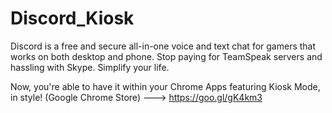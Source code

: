 # Discord_Kiosk
Discord is a free and secure all-in-one voice and text chat for gamers that works on both desktop and phone. Stop paying for TeamSpeak servers and hassling with Skype. Simplify your life.

Now, you're able to have it within your Chrome Apps featuring Kiosk Mode, in style! (Google Chrome Store) ---> https://goo.gl/gK4km3
